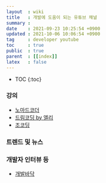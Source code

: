 ```yaml
---
layout  : wiki
title   : 개발에 도움이 되는 유튜브 채널
summary : 
date    : 2021-09-23 10:25:54 +0900
updated : 2021-10-06 10:06:54 +0900
tag     : developer youtube
toc     : true
public  : true
parent  : [[index]]
latex   : false
---
```

* TOC
{:toc}

### 강의
* [노마드코더](https://www.youtube.com/c/%EB%85%B8%EB%A7%88%EB%93%9C%EC%BD%94%EB%8D%94NomadCoders)
* [드림코딩 by 엘리](https://www.youtube.com/c/%EB%93%9C%EB%A6%BC%EC%BD%94%EB%94%A9by%EC%97%98%EB%A6%AC)
* [조코딩](https://www.youtube.com/channel/UCQNE2JmbasNYbjGAcuBiRRg)

### 트렌드 및 뉴스

### 개발자 인터뷰 등
* [개발바닥](https://www.youtube.com/channel/UCSEOUzkGNCT_29EU_vnBYjg)
